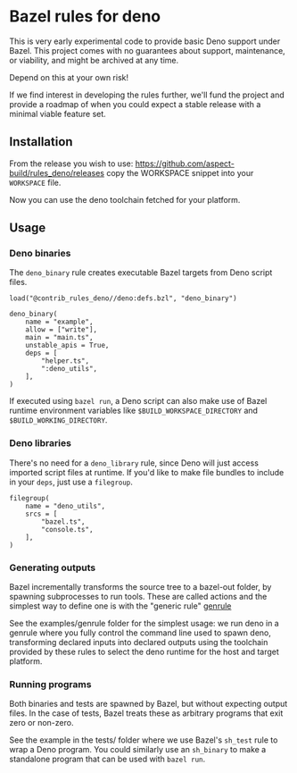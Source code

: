 # Bazel rules for deno

This is very early experimental code to provide basic Deno support under Bazel.
This project comes with no guarantees about support, maintenance, or viability, and might be archived at any time.

Depend on this at your own risk!

If we find interest in developing the rules further, we'll fund the project and provide a roadmap of when
you could expect a stable release with a minimal viable feature set.

## Installation

From the release you wish to use:
https://github.com/aspect-build/rules_deno/releases copy the WORKSPACE snippet into your `WORKSPACE` file.

Now you can use the deno toolchain fetched for your platform.

## Usage

### Deno binaries

The `deno_binary` rule creates executable Bazel targets from Deno script files.

```starlark
load("@contrib_rules_deno//deno:defs.bzl", "deno_binary")

deno_binary(
    name = "example",
    allow = ["write"],
    main = "main.ts",
    unstable_apis = True,
    deps = [
        "helper.ts",
        ":deno_utils",
    ],
)
```

If executed using `bazel run`, a Deno script can also make use of Bazel runtime
environment variables like `$BUILD_WORKSPACE_DIRECTORY` and
`$BUILD_WORKING_DIRECTORY`.

### Deno libraries

There's no need for a `deno_library` rule, since Deno will just access imported
script files at runtime. If you'd like to make file bundles to include in your
`deps`, just use a `filegroup`.

```starlark
filegroup(
    name = "deno_utils",
    srcs = [
        "bazel.ts",
        "console.ts",
    ],
)
```

### Generating outputs

Bazel incrementally transforms the source tree to a bazel-out folder, by spawning
subprocesses to run tools. These are called actions and the simplest way to define
one is with the "generic rule" [genrule](https://docs.bazel.build/versions/main/be/general.html#genrule)

See the examples/genrule folder for the simplest usage: we run deno in a genrule
where you fully control the command line used to spawn deno, transforming declared
inputs into declared outputs using the toolchain provided by these rules to select
the deno runtime for the host and target platform.

### Running programs

Both binaries and tests are spawned by Bazel, but without expecting output files.
In the case of tests, Bazel treats these as arbitrary programs that exit zero or non-zero.

See the example in the tests/ folder where we use Bazel's `sh_test` rule to wrap a
Deno program. You could similarly use an `sh_binary` to make a standalone program
that can be used with `bazel run`.
